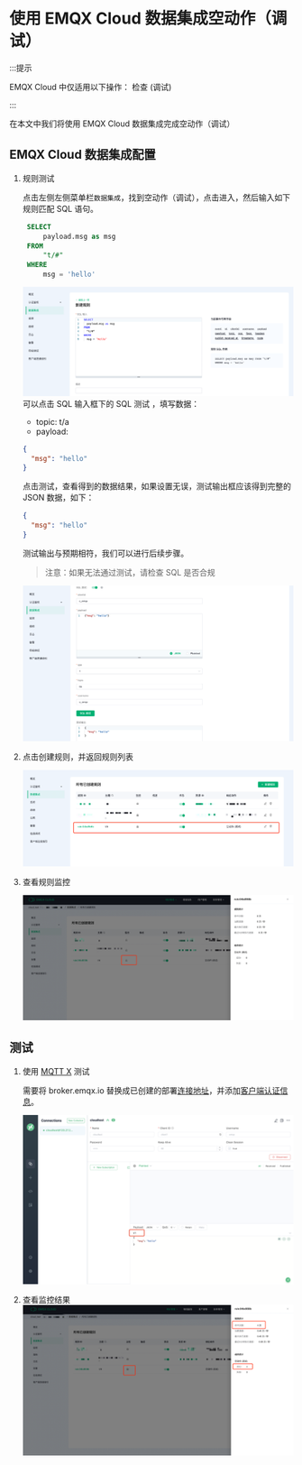 # 使用 EMQX Cloud 数据集成空动作（调试）

:::提示

EMQX Cloud 中仅适用以下操作：
检查 (调试)

:::

在本文中我们将使用 EMQX Cloud 数据集成完成空动作（调试）

## EMQX Cloud 数据集成配置

1. 规则测试

   点击左侧左侧菜单栏`数据集成`，找到空动作（调试），点击进入，然后输入如下规则匹配 SQL 语句。

   ```sql
    SELECT
        payload.msg as msg
    FROM
        "t/#"
    WHERE
        msg = 'hello'
   ```

   ![规则1](./_assets/empty_action_debug_create_rule.png)
   可以点击 SQL 输入框下的 SQL 测试 ，填写数据：

   - topic: t/a
   - payload:

   ```json
   {
     "msg": "hello"
   }
   ```

   点击测试，查看得到的数据结果，如果设置无误，测试输出框应该得到完整的 JSON 数据，如下：

   ```json
   {
     "msg": "hello"
   }
   ```

   测试输出与预期相符，我们可以进行后续步骤。

   > 注意：如果无法通过测试，请检查 SQL 是否合规

   ![规则2](./_assets/empty_action_debug_create_rule_1.png)

2. 点击创建规则，并返回规则列表

   ![规则列表](./_assets/empty_action_debug_view_rule.png)

3. 查看规则监控

   ![查看监控](./_assets/empty_action_debug_view_monitor.png)

## 测试

1. 使用 [MQTT X](https://mqttx.app/) 测试

   需要将 broker.emqx.io 替换成已创建的部署[连接地址](../deployments/view_deployment.md)，并添加[客户端认证信息](../deployments/auth.md)。

   ![MQTTX](./_assets/empty_action_debug_mqttx_pub.png)

2. 查看监控结果
   ![result](./_assets/empty_action_debug_result.png)
